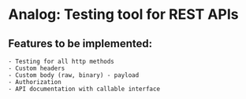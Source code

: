 # Analog: Testing tool for REST APIs

## Features to be implemented:
    - Testing for all http methods
    - Custom headers
    - Custom body (raw, binary) - payload
    - Authorization
    - API documentation with callable interface